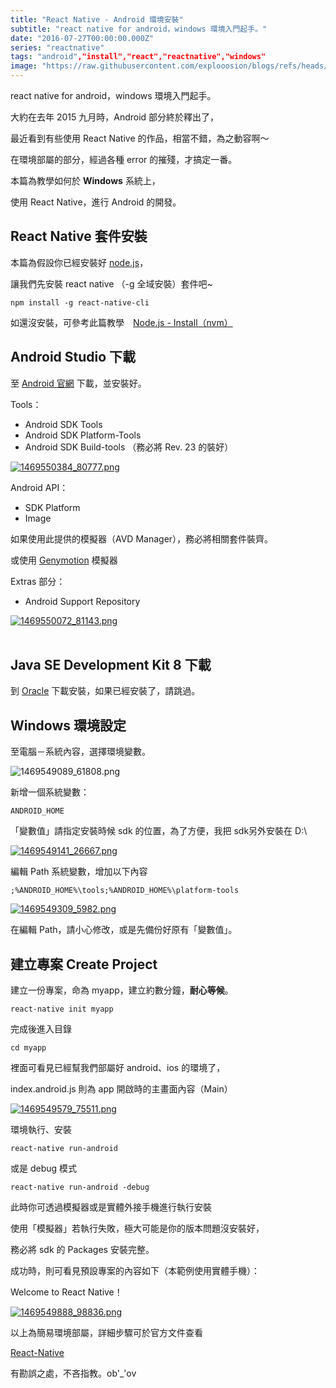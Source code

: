 ```yaml
---
title: "React Native - Android 環境安裝"
subtitle: "react native for android，windows 環境入門起手。"
date: "2016-07-27T00:00:00.000Z"
series: "reactnative"
tags: "android","install","react","reactnative","windows"
image: "https://raw.githubusercontent.com/explooosion/blogs/refs/heads/main/docs/images/2016-07-27_React%20Native%20-%20Android%20%E7%92%B0%E5%A2%83%E5%AE%89%E8%A3%9D/banner/1469550384_80777.png"
--- 
```


react native for android，windows 環境入門起手。

大約在去年 2015 九月時，Android 部分終於釋出了，

最近看到有些使用 React Native 的作品，相當不錯，為之動容啊～

在環境部屬的部分，經過各種 error 的摧殘，才搞定一番。

本篇為教學如何於 **Windows** 系統上，

使用 React Native，進行 Android 的開發。

React Native 套件安裝
-----------------

本篇為假設你已經安裝好 [node.js](https://nodejs.org/en/)，

讓我們先安裝 react native （-g 全域安裝）套件吧~

    npm install -g react-native-cli

如還沒安裝，可參考此篇教學　[Node.js - Install（nvm）](https://dotblogs.com.tw/explooosion/2016/06/12/112558)

Android Studio 下載
-----------------

至 [Android 官網](https://developer.android.com/studio/index.html) 下載，並安裝好。

Tools：

*   Android SDK Tools
*   Android SDK Platform-Tools
*   Android SDK Build-tools （務必將 Rev. 23 的裝好）

[![1469550384_80777.png](https://raw.githubusercontent.com/explooosion/blogs/refs/heads/main/docs/images/2016-07-27_React%20Native%20-%20Android%20%E7%92%B0%E5%A2%83%E5%AE%89%E8%A3%9D/1469550384_80777.png)](https://dotblogsfile.blob.core.windows.net/user/incredible/af563a5d-5efa-4900-8cbb-16882971d96e/1469550384_80777.png)

Android API：

*   SDK Platform
*   Image

如果使用此提供的模擬器（AVD Manager），務必將相關套件裝齊。

或使用 [Genymotion](https://www.genymotion.com/) 模擬器

Extras 部分：

*   Android Support Repository

[![1469550072_81143.png](https://raw.githubusercontent.com/explooosion/blogs/refs/heads/main/docs/images/2016-07-27_React%20Native%20-%20Android%20%E7%92%B0%E5%A2%83%E5%AE%89%E8%A3%9D/1469550072_81143.png)](https://dotblogsfile.blob.core.windows.net/user/incredible/af563a5d-5efa-4900-8cbb-16882971d96e/1469550072_81143.png)  
 

Java SE Development Kit 8 下載
----------------------------

到 [Oracle](http://www.oracle.com/technetwork/java/javase/downloads/jdk8-downloads-2133151.html) 下載安裝，如果已經安裝了，請跳過。

Windows 環境設定
------------

至電腦－系統內容，選擇環境變數。

![1469549089_61808.png](https://raw.githubusercontent.com/explooosion/blogs/refs/heads/main/docs/images/2016-07-27_React%20Native%20-%20Android%20%E7%92%B0%E5%A2%83%E5%AE%89%E8%A3%9D/1469549089_61808.png)

新增一個系統變數：

    ANDROID_HOME

「變數值」請指定安裝時候 sdk 的位置，為了方便，我把 sdk另外安裝在 D:\\

[![1469549141_26667.png](https://raw.githubusercontent.com/explooosion/blogs/refs/heads/main/docs/images/2016-07-27_React%20Native%20-%20Android%20%E7%92%B0%E5%A2%83%E5%AE%89%E8%A3%9D/1469549141_26667.png)](https://dotblogsfile.blob.core.windows.net/user/incredible/af563a5d-5efa-4900-8cbb-16882971d96e/1469549141_26667.png)

編輯 Path 系統變數，增加以下內容

    ;%ANDROID_HOME%\tools;%ANDROID_HOME%\platform-tools

[![1469549309_5982.png](https://raw.githubusercontent.com/explooosion/blogs/refs/heads/main/docs/images/2016-07-27_React%20Native%20-%20Android%20%E7%92%B0%E5%A2%83%E5%AE%89%E8%A3%9D/1469549309_5982.png)](https://dotblogsfile.blob.core.windows.net/user/incredible/af563a5d-5efa-4900-8cbb-16882971d96e/1469549309_5982.png)

在編輯 Path，請小心修改，或是先備份好原有「變數值」。

建立專案 Create Project
-------------------

建立一份專案，命為 myapp，建立約數分鐘，**耐心等候**。

    react-native init myapp

完成後進入目錄

    cd myapp

裡面可看見已經幫我們部屬好 android、ios 的環境了，

index.android.js 則為 app 開啟時的主畫面內容（Main）

[![1469549579_75511.png](https://raw.githubusercontent.com/explooosion/blogs/refs/heads/main/docs/images/2016-07-27_React%20Native%20-%20Android%20%E7%92%B0%E5%A2%83%E5%AE%89%E8%A3%9D/1469549579_75511.png)](https://dotblogsfile.blob.core.windows.net/user/incredible/af563a5d-5efa-4900-8cbb-16882971d96e/1469549579_75511.png)

環境執行、安裝

    react-native run-android

或是 debug 模式

    react-native run-android -debug

此時你可透過模擬器或是實體外接手機進行執行安裝

使用「模擬器」若執行失敗，極大可能是你的版本問題沒安裝好，

務必將 sdk 的 Packages 安裝完整。

成功時，則可看見預設專案的內容如下（本範例使用實體手機）：

Welcome to React Native！

[![1469549888_98836.png](https://raw.githubusercontent.com/explooosion/blogs/refs/heads/main/docs/images/2016-07-27_React%20Native%20-%20Android%20%E7%92%B0%E5%A2%83%E5%AE%89%E8%A3%9D/1469549888_98836.png)](https://dotblogsfile.blob.core.windows.net/user/incredible/af563a5d-5efa-4900-8cbb-16882971d96e/1469549888_98836.png)

以上為簡易環境部屬，詳細步驟可於官方文件查看

[React-Native](https://facebook.github.io/react-native/docs/getting-started.html)

有勘誤之處，不吝指教。ob'\_'ov